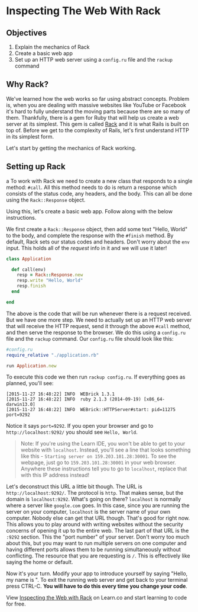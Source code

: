# Inspecting The Web With Rack

##  Objectives
1. Explain the mechanics of Rack 
2. Create a basic web app 
3. Set up an HTTP web server using a `config.ru` file and the `rackup` command

## Why Rack? 

We've learned how the web works so far using abstract concepts. Problem is, when you are dealing with massive websites like YouTube or Facebook it's hard to fully understand the moving parts because there are so many of them. Thankfully, there is a gem for Ruby that will help us create a web server at its simplest. This gem is called [Rack](https://rack.github.io/) and it is what Rails is built on top of. Before we get to the complexity of Rails, let's first understand HTTP in its simplest form.

Let's start by getting the mechanics of Rack working.

## Setting up Rack
a
To work with Rack we need to create a new class that responds to a single method: `#call`. All this method needs to do is return a response which consists of the status code, any headers, and the body. This can all be done using the `Rack::Response` object. 

Using this, let's create a basic web app. Follow along with the below instructions. 

We first create a `Rack::Response` object, then add some text "Hello, World" to the body, and complete the response with the `#finish` method. By default, Rack sets our status codes and headers. Don't worry about the `env` input. This holds all of the *request* info in it and we will use it later!

```ruby
class Application

  def call(env)
    resp = Rack::Response.new
    resp.write "Hello, World"
    resp.finish
  end

end
```

The above is the code that will be run whenever there is a request received.  But we have one more step. We need to actually set up an HTTP web server that will receive the HTTP request, send it through the above `#call` method, and then serve the response to the browser. We do this using a `config.ru` file and the `rackup` command. Our `config.ru` file should look like this:

```ruby
#config.ru
require_relative "./application.rb"

run Application.new
```

To execute this code we then run `rackup config.ru`. If everything goes as planned, you'll see:

```
[2015-11-27 16:48:22] INFO  WEBrick 1.3.1
[2015-11-27 16:48:22] INFO  ruby 2.1.3 (2014-09-19) [x86_64-darwin13.0]
[2015-11-27 16:48:22] INFO  WEBrick::HTTPServer#start: pid=11275 port=9292
```

Notice it says `port=9292`. If you open your browser and go to `http://localhost:9292/` you should see `Hello, World`. 

>Note: If you're using the Learn IDE, you won't be able to get to your website with `localhost`. Instead, you'll see a line that looks something like this - `Starting server on 159.203.101.28:30001`. To see the webpage, just go to `159.203.101.28:30001` in your web browser. Anywhere these instructions tell you to go to `localhost`, replace that with this IP address instead!

Let's deconstruct this URL a little bit though. The URL is `http://localhost:9292/`. The protocol is `http`. That makes sense, but the domain is `localhost:9292`. What's going on there? `localhost` is normally where a server like `google.com` goes. In this case, since you are running the server on your computer, `localhost` is the server name of your own computer. Nobody else can get that URL though. That's good for right now. This allows you to play around with writing websites without the security concerns of opening it up to the entire web. The last part of that URL is the `:9292` section. This the "port number" of your server. Don't worry too much about this, but you may want to run multiple servers on one computer and having different ports allows them to be running simultaneously without conflicting. The resource that you are requesting is `/`. This is effectively like saying the home or default.

Now it's your turn. Modify your app to introduce yourself by saying "Hello, my name is <YOUR NAME>". To exit the running web server and get back to your terminal press CTRL-C. **You will have to do this every time you change your code**.
<p class='util--hide'>View <a href='https://learn.co/lessons/rack-intro'>Inspecting the Web with Rack</a> on Learn.co and start learning to code for free.</p>
